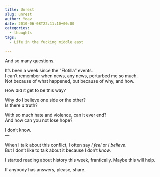 ```yaml
---
title: Unrest
slug: unrest
author: Yoav
date: 2010-06-08T22:11:10+00:00
categories:
  - thoughts
tags:
  - Life in the fucking middle east

---
```

And so many questions.

It&#8217;s been a week since the &#8220;Flotilla&#8221; events.  
I can&#8217;t remember when news, any news, perturbed me so much.  
Not because of what happened, but because of why, and how.

How did it get to be this way?

Why do I believe one side or the other?  
Is there _a_ truth?

With so much hate and violence, can it ever end?  
And how can you not lose hope?

I don&#8217;t know.  
&#8212;

When I talk about this conflict, I often say _I feel_ or _I believe_.  
But I don&#8217;t like to talk about it because I don&#8217;t _know._

I started reading about history this week, frantically. Maybe this will help.

If anybody has answers, please, share.